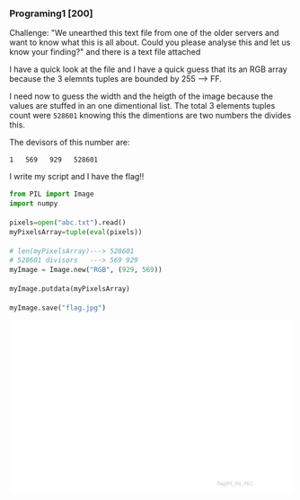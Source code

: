 ### Programing1 [200]
Challenge: "We unearthed this text file from one of the older servers and want to know what this is all about. Could you please analyse this and let us know your finding?" and there is a text file attached

I have a quick look at the file and I have a quick guess that its an RGB array because the 3 elemnts tuples are bounded by 255 --> FF.

I need now to guess the width and the heigth of the image because the values are stuffed in an one dimentional list. The total 3 elements tuples count were ```528601``` knowing this the dimentions are two numbers the divides this.

The devisors of this number are:
```
1   569   929   528601
```

I write my script and I have the flag!!
```python
from PIL import Image
import numpy

pixels=open("abc.txt").read()
myPixelsArray=tuple(eval(pixels))

# len(myPixelsArray)---> 528601
# 528601 divisors   ---> 569 929
myImage = Image.new("RGB", (929, 569))

myImage.putdata(myPixelsArray)

myImage.save("flag.jpg")

```

![flag](images/flag.jpg)

